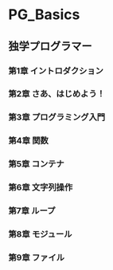 # PG_Basics
## 独学プログラマー
### 第1章 イントロダクション
### 第2章 さあ、はじめよう！
### 第3章 プログラミング入門
### 第4章 関数
### 第5章 コンテナ
### 第6章 文字列操作
### 第7章 ループ
### 第8章 モジュール
### 第9章 ファイル
